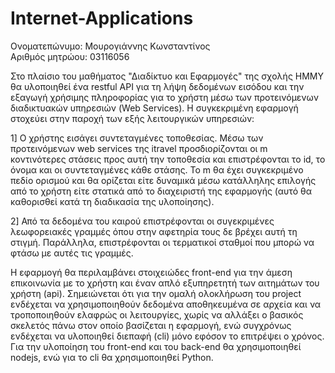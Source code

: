 # Internet-Applications

Ονοματεπώνυμο: Μουρογιάννης Κωνσταντίνος <br />
Αριθμός μητρώου: 03116056

Στο πλαίσιο του μαθήματος "Διαδίκτυο και Εφαρμογές" της σχολής ΗΜΜΥ θα υλοποιηθεί ένα restful API για τη λήψη δεδομένων εισόδου και την εξαγωγή χρήσιμης πληροφορίας για το χρήστη μέσω των προτεινόμενων διαδικτυακών υπηρεσιών (Web Services). Η συγκεκριμένη εφαρμογή στοχεύει στην παροχή των εξής λειτουργικών υπηρεσιών:

1] Ο χρήστης εισάγει συντεταγμένες τοποθεσίας.  Μέσω των προτεινόμενων web services της itravel προσδιορίζονται οι m κοντινότερες στάσεις προς αυτή την τοποθεσία και επιστρέφονται τo id, το όνομα και οι συντεταγμένες κάθε στάσης. Το m θα έχει συγκεκριμένο πεδίο ορισμού και θα ορίζεται είτε δυναμικά μέσω κατάλληλης επιλογής από το χρήστη είτε στατικά από το διαχειριστή της εφαρμογής (αυτό θα καθορισθεί κατά τη διαδικασία της υλοποίησης).

2] Από τα δεδομένα του καιρού επιστρέφονται οι συγεκριμένες λεωφορειακές γραμμές όπου στην αφετηρία τους δε βρέχει αυτή τη στιγμή. Παράλληλα, επιστρέφονται οι τερματικοί σταθμοί που μπορώ να φτάσω με αυτές τις γραμμές.

Η εφαρμογή θα περιλαμβάνει στοιχειώδες front-end για την άμεση επικοινωνία με το χρήστη και έναν απλό εξυπηρετητή των αιτημάτων του χρήστη (api). Σημειώνεται ότι για την ομαλή ολοκλήρωση του project ενδέχεται να χρησιμοποιηθούν δεδομένα αποθηκευμένα σε αρχεία και να τροποποιηθούν ελαφρώς οι λειτουργίες, χωρίς να αλλάξει ο βασικός σκελετός πάνω στον οποίο βασίζεται η εφαρμογή, ενώ συγχρόνως ενδέχεται να υλοποιηθεί διεπαφή (cli) μόνο εφόσον το επιτρέψει ο χρόνος. Για την υλοποίηση του front-end και του back-end θα χρησιμοποιηθεί nodejs, ενώ για το cli θα χρησιμοποιηθεί Python.
